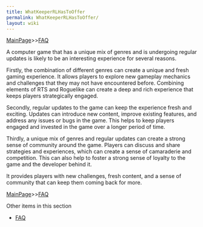 ```yaml
---
title: WhatKeeperRLHasToOffer
permalink: WhatKeeperRLHasToOffer/
layout: wiki
---
```


[MainPage](/keeperrl_wiki/ "wikilink")>>[FAQ](/keeperrl_wiki/FAQ "wikilink")


A computer game that has a unique mix of genres and is undergoing regular updates is likely to be an interesting experience for several reasons.


Firstly, the combination of different genres can create a unique and fresh gaming experience. It allows players to explore new gameplay mechanics and challenges that
they may not have encountered before. Combining elements of RTS and Roguelike can create a deep and rich experience that keeps players strategically engaged.


Secondly, regular updates to the game can keep the experience fresh and exciting. Updates can introduce new content, improve existing features, and address any issues
or bugs in the game. This helps to keep players engaged and invested in the game over a longer period of time.


Thirdly, a unique mix of genres and regular updates can create a strong sense of community around the game. Players can discuss and share strategies and experiences,
which can create a sense of camaraderie and competition. This can also help to foster a strong sense of loyalty to the game and the developer behind it.


It provides players with new challenges, fresh content, and a sense of community that can keep them coming back for more.


[MainPage](/keeperrl_wiki/ "wikilink")>>[FAQ](/keeperrl_wiki/FAQ "wikilink")



Other items in this section
-    [FAQ](/keeperrl_wiki/FAQ "wikilink")
